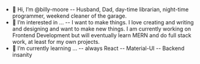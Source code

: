 - 👋 Hi, I’m @billy-moore
 -- Husband, Dad, day-time librarian, night-time programmer, weekend cleaner of the garage.
- 👀 I’m interested in ...
 -- I want to make things. I love creating and writing and designing and want to make new things. I am currently working on Frontend Development but will eventually learn MERN and do full stack work, at least for my own projects.
- 🌱 I’m currently learning ...
 -- always React
 -- Material-UI
 -- Backend insanity
 
<!-- - 💞️ I’m looking to collaborate on ...

- 📫 How to reach me ...
-->

<!---
billy-moore/billy-moore is a ✨ special ✨ repository because its `README.md` (this file) appears on your GitHub profile.
You can click the Preview link to take a look at your changes.
--->
